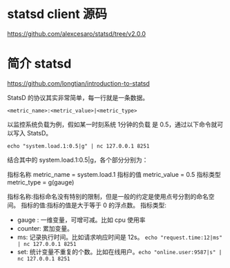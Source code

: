 # statsd client 源码

https://github.com/alexcesaro/statsd/tree/v2.0.0

# 简介 statsd

https://github.com/longtian/introduction-to-statsd

StatsD 的协议其实非常简单，每一行就是一条数据。

```
<metric_name>:<metric_value>|<metric_type>
```

以监控系统负载为例，假如某一时刻系统 1分钟的负载 是 0.5，通过以下命令就可以写入 StatsD。

```
echo "system.load.1:0.5|g" | nc 127.0.0.1 8251
```

结合其中的 system.load.1:0.5|g，各个部分分别为：

指标名称 metric_name = system.load.1
指标的值 metric_value = 0.5
指标类型 metric_type = g(gauge)

指标名称:指标命名没有特别的限制，但是一般的约定是使用点号分割的命名空间。
指标的值:指标的值是大于等于 0 的浮点数。
指标类型:

- gauge : 一维变量，可增可减。比如 cpu 使用率
- counter: 累加变量。
- ms: 记录执行时间。比如请求响应时间是 12s。 `echo "request.time:12|ms" | nc 127.0.0.1 8251`
- set: 统计变量不重复的个数。比如在线用户。`echo "online.user:9587|s" | nc 127.0.0.1 8251`

